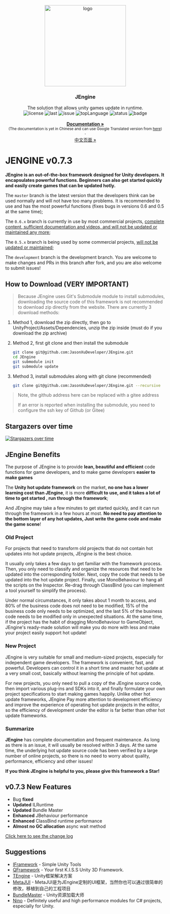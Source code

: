 <p align="center">
    <img src="https://s4.ax1x.com/2022/01/16/7tP1V1.png" alt="logo" width="256" height="256">
</p>


<h3 align="center">JEngine</h3>

<p align="center">
  The solution that allows unity games update in runtime.
    <br>
  <a style="text-decoration:none">
    <img src="https://img.shields.io/github/license/JasonXuDeveloper/JEngine" alt="license" />
  </a>
  <a style="text-decoration:none">
    <img src="https://img.shields.io/github/last-commit/JasonXuDeveloper/JEngine" alt="last" />
  </a>
  <a style="text-decoration:none">
    <img src="https://img.shields.io/github/issues/JasonXuDeveloper/JEngine" alt="issue" />
  </a>
  <a style="text-decoration:none">
    <img src="https://img.shields.io/github/languages/top/JasonXuDeveloper/JEngine" alt="topLanguage" />
  </a>
  <a style="text-decoration:none">
    <img src="https://app.fossa.com/api/projects/git%2Bgithub.com%2FJasonXuDeveloper%2FJEngine.svg?type=shield" alt="status" />
  </a>
  <a style="text-decoration:none">
    <img src="https://www.codefactor.io/repository/github/jasonxudeveloper/jengine/badge" alt="badge" />
  </a>
  <br>
  <br>
  <a href="https://xgamedev.uoyou.com/"><strong>Documentation »</strong></a>
  <br>
  <small>(The documentation is yet in Chinese and can use Google Translated version from <a href="https://translate.google.com/translate?sl=zh-CN&tl=en&u=https://xgamedev.net" target="_blank">here</a>)</small>
  <br>
  ·
  <br>
  <a href="https://github.com/JasonXuDeveloper/JEngine/blob/master/README_zh_cn.md">中文页面 »</a>
</p>


# JENGINE v0.7.3

**JEngine is an out-of-the-box framework designed for Unity developers. It encapsulates powerful functions. Beginners can also get started quickly and easily create games that can be updated hotly.**

The ```master``` branch is the latest version that the developers think can be used normally and will not have too many problems. It is recommended to use and has the most powerful functions (fixes bugs in versions 0.6 and 0.5 at the same time);

The ```0.6.x``` branch is currently in use by most commercial projects, <u>complete content, sufficient documentation and videos, and will not be updated or maintained any more</u>;

The ``0.5.x`` branch is being used by some commercial projects, <u>will not be updated or maintained</u>;

The ``development`` branch is the development branch. You are welcome to make changes and PRs in this branch after fork, and you are also welcome to submit issues!




## How to Download (VERY IMPORTANT)

> Because JEngine uses Git's Submodule module to install submodules, downloading the source code of this framework is not recommended to download zip directly from the website. There are currently 3 download methods:

1. Method 1, download the zip directly, then go to UnityProject/Assets/Dependencies, unzip the zip inside (must do if you download the zip archive)

1. Method 2, first git clone and then install the submodule

    ```bash
    git clone git@github.com:JasonXuDeveloper/JEngine.git
    cd JEngine
    git submodule init
    git submodule update
    ````

2. Method 3, install submodules along with git clone (recommended)

    ```bash
    git clone git@github.com:JasonXuDeveloper/JEngine.git --recursive
    ````

> Note, the github address here can be replaced with a gitee address
>
> If an error is reported when installing the submodule, you need to configure the ssh key of Github (or Gitee)



## Stargazers over time

[![Stargazers over time](https://starchart.cc/JasonXuDeveloper/JEngine.svg)](https://starchart.cc/JasonXuDeveloper/JEngine)

## JEngine Benefits

The purpose of JEngine is to provide **lean, beautiful and efficient** code functions for game developers, and to make game developers **easier to make games**

The **Unity hot update framework** on the market, **no one has a lower learning cost than JEngine**, it is more **difficult to use, and it takes a lot of time to get started , run through the framework**;

And JEngine may take a few minutes to get started quickly, and it can run through the framework in a few hours at most. **No need to pay attention to the bottom layer of any hot updates, Just write the game code and make the game scene**!

### Old Project

For projects that need to transform old projects that do not contain hot updates into hot update projects, JEngine is the best choice.

It usually only takes a few days to get familiar with the framework process. Then, you only need to classify and organize the resources that need to be updated into the corresponding folder. Next, copy the code that needs to be updated into the hot update project. Finally, use MonoBehaviour to hang all the scripts on the Inspector. Re-drag through ClassBind (you can implement a tool yourself to simplify the process).

Under normal circumstances, it only takes about 1 month to access, and 80% of the business code does not need to be modified, 15% of the business code only needs to be optimized, and the last 5% of the business code needs to be modified only in unexpected situations. At the same time, if the project has the habit of dragging MonoBehaviour to GameObject, JEngine's ready-made solution will make you do more with less and make your project easily support hot update!

### New Project

JEngine is very suitable for small and medium-sized projects, especially for independent game developers. The framework is convenient, fast, and powerful. Developers can control it in a short time and master hot update at a very small cost, basically without learning the principle of hot update.

For new projects, you only need to pull a copy of the JEngine source code, then import various plug-ins and SDKs into it, and finally formulate your own project specifications to start making games happily. Unlike other hot update frameworks, JEngine Pay more attention to development efficiency and improve the experience of operating hot update projects in the editor, so the efficiency of development under the editor is far better than other hot update frameworks.

### Summarize

**JEngine** has complete documentation and frequent maintenance. As long as there is an issue, it will usually be resolved within 3 days. At the same time, the underlying hot update source code has been verified by a large number of online projects, so there is no need to worry about quality, performance, efficiency and other issues!

**If you think JEngine is helpful to you, please give this framework a Star!**



## v0.7.3 New Features

- Bug **fixed**
- **Updated** ILRuntime
- **Updated** Bundle Master
- **Enhanced** JBehaviour performance
- **Enhanced** ClassBind runtime performance
- **Almost no GC allocation**  async wait method

[Click here to see the change log](CHANGE.md)



## Suggestions

  - [IFramework](https://github.com/OnClick9927/IFramework) - Simple Unity Tools
  - [QFramework](https://github.com/liangxiegame/QFramework) - Your first K.I.S.S Unity 3D Framework.
  - [TEngine](https://github.com/ALEXTANGXIAO/TEngine ) - Unity框架解决方案
  - [MetaJUI](https://github.com/Meta404Dev/MetaJUI) - MetaJUI是为JEngine定制的UI框架，当然你也可以通过很简单的修改，移植到自己的工程项目
  - [BundleMaster](https://github.com/mister91jiao/BundleMaster) - Unity资源加载大师
  - [Nino](https://github.com/JasonXuDeveloper/Nino) - Definitely useful and high performance modules for C# projects, especially for Unity.
